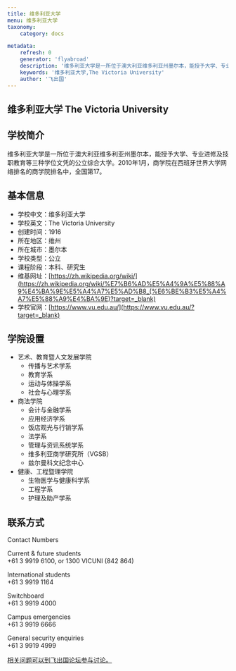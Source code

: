 ```yaml
---
title: 维多利亚大学
menu: 维多利亚大学
taxonomy:
    category: docs

metadata:
    refresh: 0
    generator: 'flyabroad'
    description: '维多利亚大学是一所位于澳大利亚维多利亚州墨尔本，能授予大学、专业进修及技职教育等三种学位文凭的公立综合大学。2010年1月，商学院在西班牙世界大学网络排名的商学院排名中，全国第17。'
    keywords: '维多利亚大学,The Victoria University'
    author: '飞出国'
---
```


## 维多利亚大学 The Victoria University ##

## 学校简介 ##

维多利亚大学是一所位于澳大利亚维多利亚州墨尔本，能授予大学、专业进修及技职教育等三种学位文凭的公立综合大学。2010年1月，商学院在西班牙世界大学网络排名的商学院排名中，全国第17。

## 基本信息 ##

- 学校中文：维多利亚大学  
- 学校英文：The Victoria University  
- 创建时间：1916   
- 所在地区：维州    
- 所在城市：墨尔本  
- 学校类型：公立   
- 课程阶段：本科、研究生  
- 维基网址：[https://zh.wikipedia.org/wiki/](https://zh.wikipedia.org/wiki/%E7%B6%AD%E5%A4%9A%E5%88%A9%E4%BA%9E%E5%A4%A7%E5%AD%B8_(%E6%BE%B3%E5%A4%A7%E5%88%A9%E4%BA%9E)?target=_blank)   
- 学校官网：[https://www.vu.edu.au/](https://www.vu.edu.au/?target=_blank)

## 学院设置 ##

- 艺术、教育暨人文发展学院
	- 传播与艺术学系
	- 教育学系
	- 运动与体操学系
	- 社会与心理学系
- 商法学院
	- 会计与金融学系
	- 应用经济学系
	- 饭店观光与行销学系
	- 法学系
	- 管理与资讯系统学系
	- 维多利亚商学研究所（VGSB）
	- 兹尔曼科文纪念中心
- 健康、工程暨理学院
	- 生物医学与健康科学系
	- 工程学系
	- 护理及助产学系

## 联系方式 ##

Contact Numbers

Current & future students  
+61 3 9919 6100, or 1300 VICUNI (842 864)

International students  
+61 3 9919 1164

Switchboard  
+61 3 9919 4000

Campus emergencies  
+61 3 9919 6666

General security enquiries  
+61 3 9919 4999


[相关问题可以到飞出国论坛参与讨论。](http://bbs.fcgvisa.com/t/17313?target=_blank)